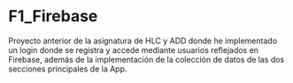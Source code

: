 # F1_Firebase
Proyecto anterior de la asignatura de HLC y ADD donde he implementado un login donde se registra y accede mediante usuarios reflejados en Firebase, además de la implementación de la colección de datos de las dos secciones principales de la App.

